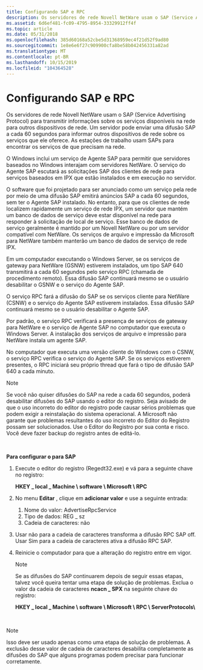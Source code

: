```yaml
---
title: Configurando SAP e RPC
description: Os servidores de rede Novell NetWare usam o SAP (Service Advertising Protocol) para transmitir informações sobre os serviços disponíveis na rede para outros dispositivos de rede.
ms.assetid: 6d6ef481-fc09-4795-8954-33329912ff4f
ms.topic: article
ms.date: 05/31/2018
ms.openlocfilehash: 385d60168a52cbe5d31368959ec4f21d52f9ad80
ms.sourcegitcommit: 1e8e6e6f27c909900cfa8be58b042456331a82ad
ms.translationtype: MT
ms.contentlocale: pt-BR
ms.lasthandoff: 10/15/2019
ms.locfileid: "104364528"
---
```

# <a name="configuring-sap-and-rpc"></a>Configurando SAP e RPC

Os servidores de rede Novell NetWare usam o SAP (Service Advertising Protocol) para transmitir informações sobre os serviços disponíveis na rede para outros dispositivos de rede. Um servidor pode enviar uma difusão SAP a cada 60 segundos para informar outros dispositivos de rede sobre os serviços que ele oferece. As estações de trabalho usam SAPs para encontrar os serviços de que precisam na rede.

O Windows inclui um serviço de Agente SAP para permitir que servidores baseados no Windows interajam com servidores NetWare. O serviço do Agente SAP escutará as solicitações SAP dos clientes de rede para serviços baseados em IPX que estão instalados e em execução no servidor.

O software que foi projetado para ser anunciado como um serviço pela rede por meio de uma difusão SAP emitirá anúncios SAP a cada 60 segundos, sem ter o Agente SAP instalado. No entanto, para que os clientes de rede localizem rapidamente um serviço de rede IPX, um servidor que mantém um banco de dados de serviço deve estar disponível na rede para responder à solicitação de local de serviço. Esse banco de dados de serviço geralmente é mantido por um Novell NetWare ou por um servidor compatível com NetWare. Os serviços de arquivo e impressão da Microsoft para NetWare também manterão um banco de dados de serviço de rede IPX.

Em um computador executando o Windows Server, se os serviços de gateway para NetWare (GSNW) estiverem instalados, um tipo SAP 640 transmitirá a cada 60 segundos pelo serviço RPC (chamada de procedimento remoto). Essa difusão SAP continuará mesmo se o usuário desabilitar o GSNW e o serviço do Agente SAP.

O serviço RPC fará a difusão do SAP se os serviços cliente para NetWare (CSNW) e o serviço do Agente SAP estiverem instalados. Essa difusão SAP continuará mesmo se o usuário desabilitar o Agente SAP.

Por padrão, o serviço RPC verificará a presença de serviços de gateway para NetWare e o serviço de Agente SAP no computador que executa o Windows Server. A instalação dos serviços de arquivo e impressão para NetWare instala um agente SAP.

No computador que executa uma versão cliente do Windows com o CSNW, o serviço RPC verifica o serviço do Agente SAP. Se os serviços estiverem presentes, o RPC iniciará seu próprio thread que fará o tipo de difusão SAP 640 a cada minuto.

> [!NOTE]
> Se você não quiser difusões do SAP na rede a cada 60 segundos, poderá desabilitar difusões do SAP usando o editor do registro. Seja avisado de que o uso incorreto do editor do registro pode causar sérios problemas que podem exigir a reinstalação do sistema operacional. A Microsoft não garante que problemas resultantes do uso incorreto do Editor do Registro possam ser solucionados. Use o Editor do Registro por sua conta e risco. Você deve fazer backup do registro antes de editá-lo.

 

**Para configurar o para SAP**

1.  Execute o editor do registro (Regedt32.exe) e vá para a seguinte chave no registro:

    **HKEY \_ local \_ Machine \\ software \\ Microsoft \\ RPC**

2.  No menu **Editar** , clique em **adicionar valor** e use a seguinte entrada:
    1.  Nome do valor: AdvertiseRpcService
    2.  Tipo de dados: REG \_ sz
    3.  Cadeia de caracteres: não
3.  Usar não para a cadeia de caracteres transforma a difusão RPC SAP off. Usar Sim para a cadeia de caracteres ativa a difusão RPC SAP.
4.  Reinicie o computador para que a alteração do registro entre em vigor.
    > [!NOTE]
    > Se as difusões do SAP continuarem depois de seguir essas etapas, talvez você queira tentar uma etapa de solução de problemas. Exclua o valor da cadeia de caracteres **ncacn \_ SPX** na seguinte chave do registro:
    >
    > **HKEY \_ local \_ Machine \\ software \\ Microsoft \\ RPC \\ ServerProtocols\\**

     

> [!NOTE]  
> Isso deve ser usado apenas como uma etapa de solução de problemas. A exclusão desse valor de cadeia de caracteres desabilita completamente as difusões do SAP que alguns programas podem precisar para funcionar corretamente.